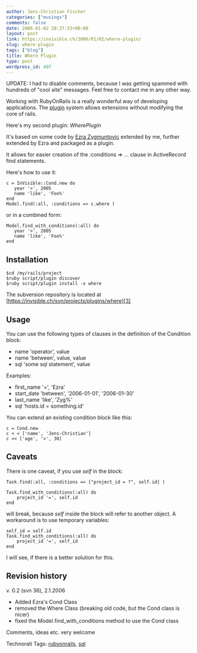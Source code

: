 ```yaml
---
author: Jens-Christian Fischer
categories: ["musings"]
comments: false
date: 2006-01-02 20:37:53+00:00
layout: post
link: https://invisible.ch/2006/01/02/where-plugin/
slug: where-plugin
tags: ["blog"]
title: Where Plugin
type: post
wordpress_id: 497
---
```


UPDATE: I had to disable comments, because I was getting spammed with hundreds of "cool site" messages. Feel free to contact me in any other way.

Working with RubyOnRails is a really wonderful way of developing applications. The [plugin][1] system allows extensions without modifying the core of rails.

Here's my second plugin: _WherePlugin_

It's based on some code by [Ezra Zygmuntovic][2] extended by me, further extended by Ezra and packaged as a plugin.

It allows for easier creation of the :conditions => ... clause in ActiveRecord find statements.

Here's how to use it:

    c = InVisible::Cond.new do
       year '>', 2005
       name 'like', 'Foo%'
    end
    Model.find(:all, :conditions => c.where )

or in a combined form:

    Model.find_with_conditions(:all) do
       year '>', 2005
       name 'like', 'Foo%'
    end

## Installation 

    $cd /my/rails/project
    $ruby script/plugin discover
    $ruby script/plugin install -x where

The subversion repository is located at [https://invisible.ch/svn/projects/plugins/where][3]


## Usage

You can use the following types of clauses in the definition of the Condition block:

  * name 'operator', value
  * name 'between', value, value
  * sql 'some sql statement', value
  
Examples:

  * first_name '=', 'Ezra'
  * start_date 'between', '2006-01-01', '2006-01-30'
  * last_name 'like', 'Zyg%'
  * sql 'hosts.id = something.id'

You can extend an existing condition block like this:

    c = Cond.new
    c < < ['name', 'Jens-Christian']
    c << ['age', '>', 30]

## Caveats

There is one caveat, if you use _self_ in the block:

    Task.find(:all, :conditions => ["project_id = ?", self.id] )

    Task.find_with_conditions(:all) do
        project_id '=', self.id
    end

will break, because _self_ inside the block will refer to another object. A workaround is to use temporary variables:

    self_id = self.id
    Task.find_with_conditions(:all) do
        project_id '=', self_id
    end

I will see, if there is a better solution for this.



## Revision history

v. 0.2 (svn 36), 2.1.2006

  * Added Ezra's Cond Class
  * removed the Where Class (breaking old code, but the Cond class is nicer)
  * fixed the Model.find_with_conditions method to use the Cond class 

  
Comments, ideas etc. very welcome


[1]: https://wiki.rubyonrails.com/rails/pages/Plugins
[2]: https://brainspl.at/
[3]: https://invisible.ch/svn/projects/plugins/where


Technorati Tags: [rubyonrails](https://www.technorati.com/tag/rubyonrails), [sql](https://www.technorati.com/tag/sql)
